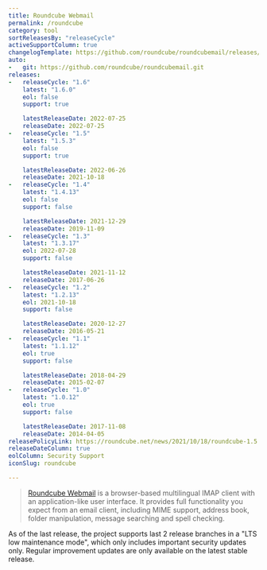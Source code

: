 ```yaml
---
title: Roundcube Webmail
permalink: /roundcube
category: tool
sortReleasesBy: "releaseCycle"
activeSupportColumn: true
changelogTemplate: https://github.com/roundcube/roundcubemail/releases/tag/__LATEST__
auto:
-   git: https://github.com/roundcube/roundcubemail.git
releases:
-   releaseCycle: "1.6"
    latest: "1.6.0"
    eol: false
    support: true

    latestReleaseDate: 2022-07-25
    releaseDate: 2022-07-25
-   releaseCycle: "1.5"
    latest: "1.5.3"
    eol: false
    support: true

    latestReleaseDate: 2022-06-26
    releaseDate: 2021-10-18
-   releaseCycle: "1.4"
    latest: "1.4.13"
    eol: false
    support: false

    latestReleaseDate: 2021-12-29
    releaseDate: 2019-11-09
-   releaseCycle: "1.3"
    latest: "1.3.17"
    eol: 2022-07-28
    support: false

    latestReleaseDate: 2021-11-12
    releaseDate: 2017-06-26
-   releaseCycle: "1.2"
    latest: "1.2.13"
    eol: 2021-10-18
    support: false

    latestReleaseDate: 2020-12-27
    releaseDate: 2016-05-21
-   releaseCycle: "1.1"
    latest: "1.1.12"
    eol: true
    support: false

    latestReleaseDate: 2018-04-29
    releaseDate: 2015-02-07
-   releaseCycle: "1.0"
    latest: "1.0.12"
    eol: true
    support: false

    latestReleaseDate: 2017-11-08
    releaseDate: 2014-04-05
releasePolicyLink: https://roundcube.net/news/2021/10/18/roundcube-1.5.0-released
releaseDateColumn: true
eolColumn: Security Support
iconSlug: roundcube

---
```


> [Roundcube Webmail](https://roundcube.net/) is a browser-based multilingual IMAP client with an application-like user interface. 
> It provides full functionality you expect from an email client, including MIME support, address book, folder manipulation, message searching and spell checking.

As of the last release, the project supports last 2 release branches in a "LTS low maintenance mode", which only includes important security updates only. Regular improvement updates are only available on the latest stable release.
